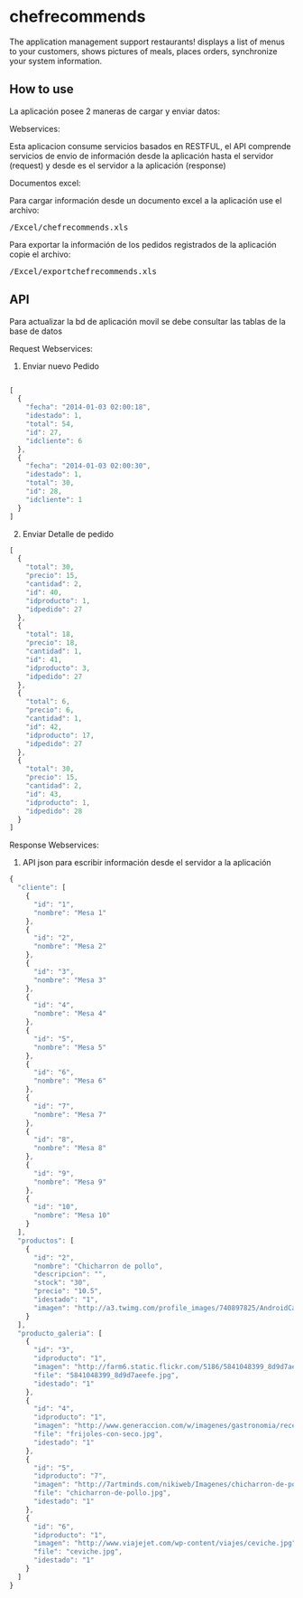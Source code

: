 chefrecommends
==============

The application management support restaurants! displays a list of menus to your customers, shows pictures of meals, places orders, synchronize your system information.

## How to use

La aplicación posee 2 maneras de cargar y enviar datos:

Webservices:

Esta aplicacion consume servicios basados en RESTFUL, el API comprende servicios de envio de información desde la aplicación hasta el servidor (request) y desde es el servidor a la aplicación (response)

Documentos excel:

Para cargar información desde un documento excel a la aplicación use el archivo:
<pre>
/Excel/chefrecommends.xls
</pre>
Para exportar la información de los pedidos registrados de la aplicación copie el archivo:
<pre>
/Excel/exportchefrecommends.xls
</pre>

## API

Para actualizar la bd de aplicación movil se debe consultar las tablas de la base de datos

Request Webservices:

1) Enviar nuevo Pedido
```js

[
  {
    "fecha": "2014-01-03 02:00:18",
    "idestado": 1,
    "total": 54,
    "id": 27,
    "idcliente": 6
  },
  {
    "fecha": "2014-01-03 02:00:30",
    "idestado": 1,
    "total": 30,
    "id": 28,
    "idcliente": 1
  }
]
```

2) Enviar Detalle de pedido
```js
[
  {
    "total": 30,
    "precio": 15,
    "cantidad": 2,
    "id": 40,
    "idproducto": 1,
    "idpedido": 27
  },
  {
    "total": 18,
    "precio": 18,
    "cantidad": 1,
    "id": 41,
    "idproducto": 3,
    "idpedido": 27
  },
  {
    "total": 6,
    "precio": 6,
    "cantidad": 1,
    "id": 42,
    "idproducto": 17,
    "idpedido": 27
  },
  {
    "total": 30,
    "precio": 15,
    "cantidad": 2,
    "id": 43,
    "idproducto": 1,
    "idpedido": 28
  }
]
```

Response Webservices:

1) API json para escribir información desde el servidor a la aplicación
```js
{
  "cliente": [
    {
      "id": "1",
      "nombre": "Mesa 1"
    },
    {
      "id": "2",
      "nombre": "Mesa 2"
    },
    {
      "id": "3",
      "nombre": "Mesa 3"
    },
    {
      "id": "4",
      "nombre": "Mesa 4"
    },
    {
      "id": "5",
      "nombre": "Mesa 5"
    },
    {
      "id": "6",
      "nombre": "Mesa 6"
    },
    {
      "id": "7",
      "nombre": "Mesa 7"
    },
    {
      "id": "8",
      "nombre": "Mesa 8"
    },
    {
      "id": "9",
      "nombre": "Mesa 9"
    },
    {
      "id": "10",
      "nombre": "Mesa 10"
    }
  ],
  "productos": [
    {
      "id": "2",
      "nombre": "Chicharron de pollo",
      "descripcion": "",
      "stock": "30",
      "precio": "10.5",
      "idestado": "1",
      "imagen": "http://a3.twimg.com/profile_images/740897825/AndroidCast-350_normal.png"
    }
  ],
  "producto_galeria": [
    {
      "id": "3",
      "idproducto": "1",
      "imagen": "http://farm6.static.flickr.com/5186/5841048399_8d9d7aeefe.jpg",
      "file": "5841048399_8d9d7aeefe.jpg",
      "idestado": "1"
    },
    {
      "id": "4",
      "idproducto": "1",
      "imagen": "http://www.generaccion.com/w/imagenes/gastronomia/recetas/frijoles-con-seco.jpg",
      "file": "frijoles-con-seco.jpg",
      "idestado": "1"
    },
    {
      "id": "5",
      "idproducto": "7",
      "imagen": "http://7artminds.com/nikiweb/Imagenes/chicharron-de-pollo.jpg",
      "file": "chicharron-de-pollo.jpg",
      "idestado": "1"
    },
    {
      "id": "6",
      "idproducto": "1",
      "imagen": "http://www.viajejet.com/wp-content/viajes/ceviche.jpg",
      "file": "ceviche.jpg",
      "idestado": "1"
    }
  ]
}
```
